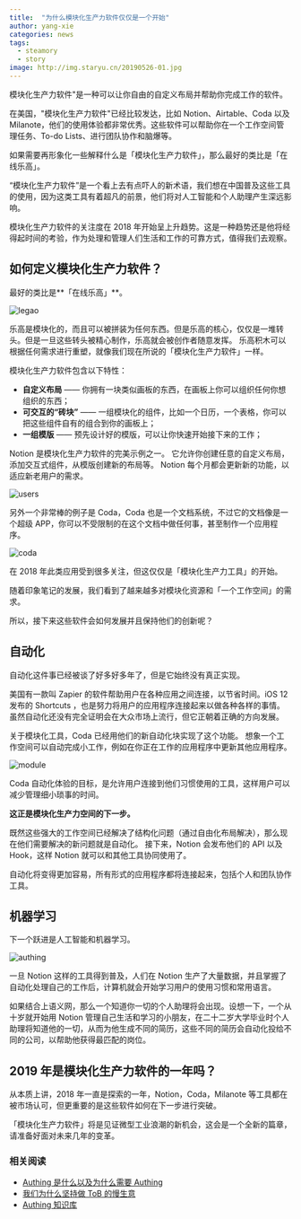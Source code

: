 ```yaml
---
title:  "为什么模块化生产力软件仅仅是一个开始"
author: yang-xie
categories: news
tags:
  - steamory
  - story
image: http://img.staryu.cn/20190526-01.jpg
---
```


模块化生产力软件"是一种可以让你自由的自定义布局并帮助你完成工作的软件。

在美国，"模块化生产力软件"已经比较发达，比如 Notion、Airtable、Coda 以及 Milanote，他们的使用体验都非常优秀。这些软件可以帮助你在一个工作空间管理任务、To-do Lists、进行团队协作和脑爆等。

如果需要再形象化一些解释什么是「模块化生产力软件」，那么最好的类比是「在线乐高」。

“模块化生产力软件”是一个看上去有点吓人的新术语，我们想在中国普及这些工具的使用，因为这类工具有着超凡的前景，他们将对人工智能和个人助理产生深远影响。

模块化生产力软件的关注度在 2018 年开始呈上升趋势。这是一种趋势还是他将经得起时间的考验，作为处理和管理人们生活和工作的可靠方式，值得我们去观察。

## 如何定义模块化生产力软件？

最好的类比是**「在线乐高」**。

![legao](http://img.staryu.cn/20190526-01.jpg)

乐高是模块化的，而且可以被拼装为任何东西。但是乐高的核心，仅仅是一堆转头。但是一旦这些转头被精心制作，乐高就会被创作者随意发挥。 乐高积木可以根据任何需求进行重塑，就像我们现在所说的「模块化生产力软件」一样。

模块化生产力软件包含以下特性：

- **自定义布局** —— 你拥有一块类似画板的东西，在画板上你可以组织任何你想组织的东西；
- **可交互的“砖块”** —— 一组模块化的组件，比如一个日历，一个表格，你可以把这些组件自有的组合到你的画板上；
- **一组模版** —— 预先设计好的模版，可以让你快速开始接下来的工作；

Notion 是模块化生产力软件的完美示例之一。 它允许你创建任意的自定义布局，添加交互式组件，从模版创建新的布局等。 Notion 每个月都会更新新的功能，以适应新老用户的需求。

![users](http://img.staryu.cn/20190526-02.jpg)

另外一个非常棒的例子是 Coda，Coda 也是一个文档系统，不过它的文档像是一个超级 APP，你可以不受限制的在这个文档中做任何事，甚至制作一个应用程序。

![coda](http://img.staryu.cn/20190526-03.jpg)

在 2018 年此类应用受到很多关注，但这仅仅是「模块化生产力工具」的开始。

随着印象笔记的发展，我们看到了越来越多对模块化资源和「一个工作空间」的需求。

所以，接下来这些软件会如何发展并且保持他们的创新呢？

## 自动化

自动化这件事已经被谈了好多好多年了，但是它始终没有真正实现。

美国有一款叫 Zapier 的软件帮助用户在各种应用之间连接，以节省时间。iOS 12 发布的 Shortcuts ，也是努力将用户的应用程序连接起来以做各种各样的事情。 虽然自动化还没有完全证明会在大众市场上流行，但它正朝着正确的方向发展。

关于模块化工具，Coda 已经用他们的新自动化块实现了这个功能。 想象一个工作空间可以自动完成小工作，例如在你正在工作的应用程序中更新其他应用程序。

![module](http://img.staryu.cn/20190526-04.jpg)

Coda 自动化体验的目标，是允许用户连接到他们习惯使用的工具，这样用户可以减少管理细小琐事的时间。

**这正是模块化生产力空间的下一步。**

既然这些强大的工作空间已经解决了结构化问题（通过自由化布局解决），那么现在他们需要解决的新问题就是自动化。 接下来，Notion 会发布他们的 API 以及 Hook，这样 Notion 就可以和其他工具协同使用了。

自动化将变得更加容易，所有形式的应用程序都将连接起来，包括个人和团队协作工具。

## 机器学习

下一个跃进是人工智能和机器学习。

![authing](http://img.staryu.cn/20190526-05.jpg)

一旦 Notion 这样的工具得到普及，人们在 Notion 生产了大量数据，并且掌握了自动化处理自己的工作后，计算机就会开始学习用户的使用习惯和常用语言。

如果结合上语义网，那么一个知道你一切的个人助理将会出现。设想一下，一个从十岁就开始用 Notion 管理自己生活和学习的小朋友，在二十二岁大学毕业时个人助理将知道他的一切，从而为他生成不同的简历，这些不同的简历会自动化投给不同的公司，以帮助他获得最匹配的岗位。

## 2019 年是模块化生产力软件的一年吗？

从本质上讲，2018 年一直是探索的一年，Notion，Coda，Milanote 等工具都在被市场认可，但更重要的是这些软件如何在下一步进行突破。

「模块化生产力软件」将是见证微型工业浪潮的新机会，这会是一个全新的篇章，请准备好面对未来几年的变革。

### **相关阅读**

* [Authing 是什么以及为什么需要 Authing](https://authing.cn/blog//Authing%E6%98%AF%E4%BB%80%E4%B9%88%E4%BB%A5%E5%8F%8A%E4%B8%BA%E4%BB%80%E4%B9%88%E9%9C%80%E8%A6%81Authing.html)
* [我们为什么坚持做 ToB 的慢生意](https://authing.cn/blog//我们为什么坚持做ToB的慢生意.html)
* [Authing 知识库](https://learn.authing.cn/authing/)
